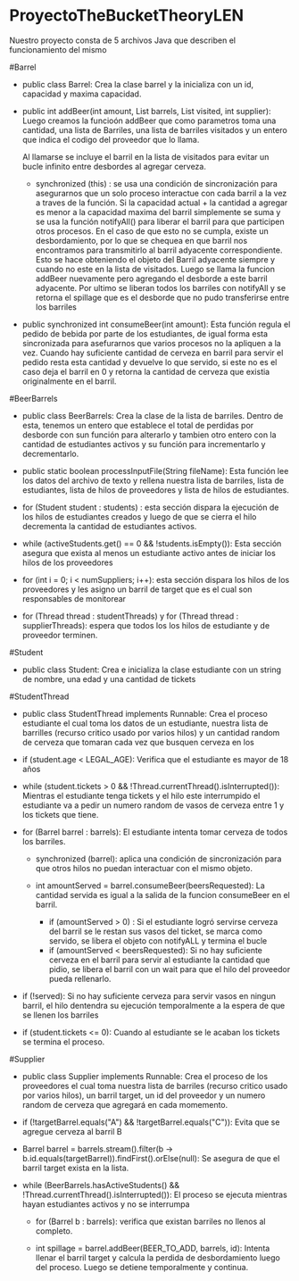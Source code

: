 # ProyectoTheBucketTheoryLEN

Nuestro proyecto consta de 5 archivos Java que describen el funcionamiento del mismo

#Barrel

- public class Barrel: Crea la clase barrel y la inicializa con un id, capacidad y maxima capacidad.
  
- public int addBeer(int amount, List<Barrel> barrels, List<String> visited, int supplier): Luego creamos la funcioón addBeer que como parametros toma una cantidad, una lista de Barriles, una lista de barriles visitados y un entero que indica el codigo del proveedor que lo llama.

  Al llamarse se incluye el barril en la lista de visitados para evitar un bucle infinito entre desbordes al agregar cerveza.
  -  synchronized (this) : se usa una condición de sincronización para asegurarnos que un solo proceso interactue con cada barril a la vez a traves de la función. Si la capacidad actual + la cantidad a agregar es menor a la capacidad maxima del barril simplemente se suma y se usa la función notifyAll() para liberar el barril para que participen otros procesos.
    En el caso de que esto no se cumpla, existe un desbordamiento, por lo que se chequea en que barril nos encontramos para transmitirlo al barril adyacente correspondiente. Esto se hace obteniendo el objeto del Barril adyacente siempre y cuando no este en la lista de visitados. Luego se llama la funcion addBeer nuevamente pero agregando el desborde a este barril adyacente.
  Por ultimo se liberan todos los barriles con notifyAll y se retorna el spillage que es el desborde que no pudo transferirse entre los barriles

- public synchronized int consumeBeer(int amount): Esta función regula el pedido de bebida por parte de los estudiantes, de igual forma esta sincronizada para asefurarnos que varios procesos no la apliquen a la vez. Cuando hay suficiente cantidad de cerveza en barril para servir el pedido resta esta cantidad y devuelve lo que servido, si este no es el caso deja el barril en 0 y retorna la cantidad de cerveza que existia originalmente en el barril.

#BeerBarrels

- public class BeerBarrels: Crea la clase de la lista de barriles.
  Dentro de esta, tenemos un entero que establece el total de perdidas por desborde con sun función para alterarlo y tambien otro entero con la cantidad de estudiantes activos y su función para incrementarlo y decrementarlo.

-  public static boolean processInputFile(String fileName): Esta función lee los datos del archivo de texto y rellena nuestra lista de barriles, lista de estudiantes, lista de hilos de proveedores y lista de hilos de estudiantes.

-  for (Student student : students) : esta sección dispara la ejecución de los hilos de estudiantes creados y luego de que se cierra el hilo decrementa la cantidad de estudiantes activos.

  - while (activeStudents.get() == 0 && !students.isEmpty()): Esta sección asegura que exista al menos un estudiante activo antes de iniciar los hilos de los proveedores

- for (int i = 0; i < numSuppliers; i++): esta sección dispara los hilos de los proveedores y les asigno un barril de target que es el cual son responsables de monitorear

- for (Thread thread : studentThreads) y for (Thread thread : supplierThreads): espera que todos los los hilos de estudiante y de proveedor terminen.

#Student

- public class Student: Crea e inicializa la clase estudiante con un string de nombre, una edad y una cantidad de tickets

#StudentThread

- public class StudentThread implements Runnable: Crea el proceso estudiante el cual toma los datos de un estudiante, nuestra lista de barrilles (recurso critico usado por varios hilos) y un cantidad random de cerveza que tomaran cada vez que busquen cerveza en los 

-  if (student.age < LEGAL_AGE): Verifica que el estudiante es mayor de 18 años

-  while (student.tickets > 0 && !Thread.currentThread().isInterrupted()): Mientras el estudiante tenga tickets y el hilo este interrumpido el estudiante va a pedir un numero random de vasos de cerveza entre 1 y los tickets que tiene.

-  for (Barrel barrel : barrels): El estudiante intenta tomar cerveza de todos los barriles.

   - synchronized (barrel): aplica una condición de sincronización para que otros hilos no puedan interactuar con el mismo objeto.
  
   -  int amountServed = barrel.consumeBeer(beersRequested): La cantidad servida es igual a la salida de la funcion consumeBeer en el barril.
       - if (amountServed > 0) : Si el estudiante logró servirse cerveza del barril se le restan sus vasos del ticket, se marca como servido, se libera el objeto con notifyALL y termina el bucle
       - if (amountServed < beersRequested): Si no hay suficiente cerveza en el barril para servir al estudiante la cantidad que pidio, se libera el barril con un wait para que el hilo del proveedor pueda rellenarlo.
         
  - if (!served): Si no hay suficiente cerveza para servir vasos en ningun barril, el hilo dentendra su ejecución temporalmente a la espera de que se llenen los barriles
    
  - if (student.tickets <= 0): Cuando al estudiante se le acaban los tickets se termina el proceso.

#Supplier

- public class Supplier implements Runnable: Crea el proceso de los proveedores el cual toma nuestra lista de barriles (recurso critico usado por varios hilos), un barril target, un id del proveedor y un numero random de cerveza que agregará en cada momemento.

- if (!targetBarrel.equals("A") && !targetBarrel.equals("C")): Evita que se agregue cerveza al barril B

- Barrel barrel = barrels.stream().filter(b -> b.id.equals(targetBarrel)).findFirst().orElse(null): Se asegura de que el barril target exista en la lista.

- while (BeerBarrels.hasActiveStudents() && !Thread.currentThread().isInterrupted()): El proceso se ejecuta mientras hayan estudiantes activos y no se interrumpa

  - for (Barrel b : barrels): verifica que existan barriles no llenos al completo.

  - int spillage = barrel.addBeer(BEER_TO_ADD, barrels, id): Intenta llenar el barril target y calcula la perdida de desbordamiento luego del proceso. Luego se detiene temporalmente y continua.
 
